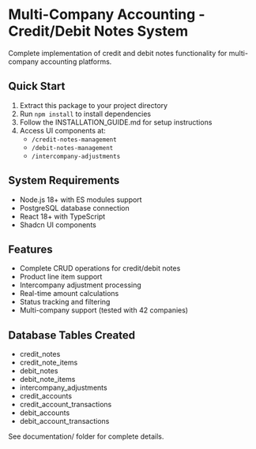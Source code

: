 # Multi-Company Accounting - Credit/Debit Notes System

Complete implementation of credit and debit notes functionality for multi-company accounting platforms.

## Quick Start
1. Extract this package to your project directory
2. Run `npm install` to install dependencies
3. Follow the INSTALLATION_GUIDE.md for setup instructions
4. Access UI components at:
   - `/credit-notes-management`
   - `/debit-notes-management`
   - `/intercompany-adjustments`

## System Requirements
- Node.js 18+ with ES modules support
- PostgreSQL database connection
- React 18+ with TypeScript
- Shadcn UI components

## Features
- Complete CRUD operations for credit/debit notes
- Product line item support
- Intercompany adjustment processing
- Real-time amount calculations
- Status tracking and filtering
- Multi-company support (tested with 42 companies)

## Database Tables Created
- credit_notes
- credit_note_items
- debit_notes
- debit_note_items
- intercompany_adjustments
- credit_accounts
- credit_account_transactions
- debit_accounts
- debit_account_transactions

See documentation/ folder for complete details.
